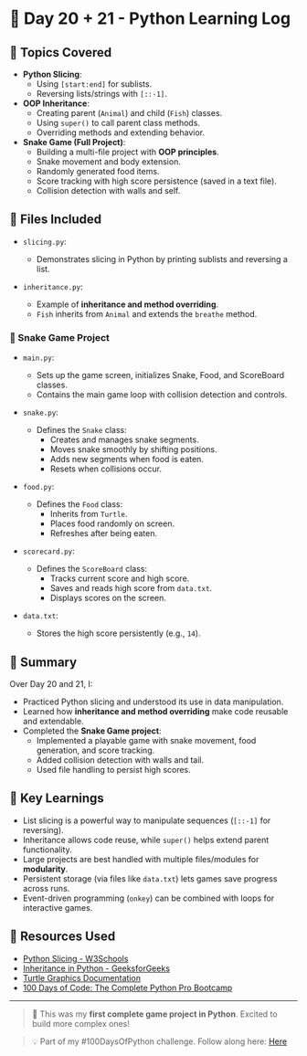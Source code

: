# 📅 Day 20 + 21 - Python Learning Log

## 🧠 Topics Covered
- **Python Slicing**:
  - Using `[start:end]` for sublists.
  - Reversing lists/strings with `[::-1]`.
- **OOP Inheritance**:
  - Creating parent (`Animal`) and child (`Fish`) classes.
  - Using `super()` to call parent class methods.
  - Overriding methods and extending behavior.
- **Snake Game (Full Project)**:
  - Building a multi-file project with **OOP principles**.
  - Snake movement and body extension.
  - Randomly generated food items.
  - Score tracking with high score persistence (saved in a text file).
  - Collision detection with walls and self.

## 📂 Files Included

- `slicing.py`:  
  - Demonstrates slicing in Python by printing sublists and reversing a list.

- `inheritance.py`:  
  - Example of **inheritance and method overriding**.  
  - `Fish` inherits from `Animal` and extends the `breathe` method.

### 🐍 Snake Game Project
- `main.py`:  
  - Sets up the game screen, initializes Snake, Food, and ScoreBoard classes.  
  - Contains the main game loop with collision detection and controls.

- `snake.py`:  
  - Defines the `Snake` class:
    - Creates and manages snake segments.
    - Moves snake smoothly by shifting positions.
    - Adds new segments when food is eaten.
    - Resets when collisions occur.

- `food.py`:  
  - Defines the `Food` class:
    - Inherits from `Turtle`.
    - Places food randomly on screen.
    - Refreshes after being eaten.

- `scorecard.py`:  
  - Defines the `ScoreBoard` class:
    - Tracks current score and high score.
    - Saves and reads high score from `data.txt`.
    - Displays scores on the screen.

- `data.txt`:  
  - Stores the high score persistently (e.g., `14`).

## 📝 Summary
Over Day 20 and 21, I:
- Practiced Python slicing and understood its use in data manipulation.
- Learned how **inheritance and method overriding** make code reusable and extendable.
- Completed the **Snake Game project**:
  - Implemented a playable game with snake movement, food generation, and score tracking.
  - Added collision detection with walls and tail.
  - Used file handling to persist high scores.

## 🚀 Key Learnings
- List slicing is a powerful way to manipulate sequences (`[::-1]` for reversing).
- Inheritance allows code reuse, while `super()` helps extend parent functionality.
- Large projects are best handled with multiple files/modules for **modularity**.
- Persistent storage (via files like `data.txt`) lets games save progress across runs.
- Event-driven programming (`onkey`) can be combined with loops for interactive games.

## 🔗 Resources Used
- [Python Slicing - W3Schools](https://www.w3schools.com/python/python_strings_slicing.asp)  
- [Inheritance in Python - GeeksforGeeks](https://www.geeksforgeeks.org/inheritance-in-python/)  
- [Turtle Graphics Documentation](https://docs.python.org/3/library/turtle.html)  
- [100 Days of Code: The Complete Python Pro Bootcamp](https://www.udemy.com/course/100-days-of-code/)

---

> 💬 This was my **first complete game project in Python**. Excited to build more complex ones!  

> 💡 Part of my #100DaysOfPython challenge. Follow along here: [Here](https://github.com/Pushp11721/100DaysOfPython-LearnAlong)
